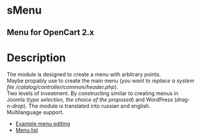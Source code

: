 # sMenu
## Menu for OpenCart 2.x
Description
===========
The module is designed to create a menu with arbitrary points.  
Maybe propably use to create the main menu (*you want to replace a system file /catalog/controller/common/header.php*).  
Two levels of investment. By constructing similar to creating menus in Joomla (*type selection, the choice of the proposed*) and WordPress (*drag-n-drop*). 
The module is translated into russian and english.  
Multilanguage support.
* [Example menu editing](https://storage4.static.itmages.ru/i/15/0401/h_1427896129_8994903_a91390b332.png "IMG") 
* [Menu list](https://storage4.static.itmages.ru/i/15/0401/h_1427896129_7389275_acb31508cf.png "IMG")



